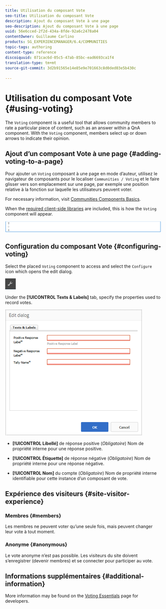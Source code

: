 ```yaml
---
title: Utilisation du composant Vote
seo-title: Utilisation du composant Vote
description: Ajout du composant Vote à une page
seo-description: Ajout du composant Vote à une page
uuid: 56e6cced-2f2d-434a-8fde-92a6c2478a04
contentOwner: Guillaume Carlino
products: SG_EXPERIENCEMANAGER/6.4/COMMUNITIES
topic-tags: authoring
content-type: reference
discoiquuid: 071cac6d-05c5-47ab-85bc-ead6693ca1f4
translation-type: tm+mt
source-git-commit: 3d2b91565e14e85e9e701663c8d0ded03e5b430c

---
```



# Utilisation du composant Vote {#using-voting}

The `Voting` component is a useful tool that allows community members to rate a particular piece of content, such as an answer within a QnA component. With the `Voting` component, members select up or down arrows to indicate their opinion.

## Ajout d’un composant Vote à une page {#adding-voting-to-a-page}

Pour ajouter un `Voting` composant à une page en mode d’auteur, utilisez le navigateur de composants pour le localiser `Communities / Voting` et le faire glisser vers son emplacement sur une page, par exemple une position relative à la fonction sur laquelle les utilisateurs peuvent voter.

For necessary information, visit [Communities Components Basics](basics.md).

When the [required client-side libraries](essentials-voting.md#essentials-for-client-side) are included, this is how the `Voting` component will appear.

![chlimage_1-307](assets/chlimage_1-307.png)

## Configuration du composant Vote {#configuring-voting}

Select the placed `Voting` component to access and select the `Configure` icon which opens the edit dialog.

![chlimage_1-308](assets/chlimage_1-308.png)

Under the **[!UICONTROL Texts &amp; Labels]** tab, specify the properties used to record votes.

![chlimage_1-309](assets/chlimage_1-309.png)

* **[!UICONTROL Libellé]** de réponse positive (*Obligatoire*) Nom de propriété interne pour une réponse positive.

* **[!UICONTROL Étiquette]** de réponse négative (*Obligatoire*) Nom de propriété interne pour une réponse négative.

* **[!UICONTROL Nom]** du compte (*Obligatoire*) Nom de propriété interne identifiable pour cette instance d’un composant de vote.

## Expérience des visiteurs {#site-visitor-experience}

### Membres {#members}

Les membres ne peuvent voter qu’une seule fois, mais peuvent changer leur vote à tout moment.

### Anonyme {#anonymous}

Le vote anonyme n’est pas possible. Les visiteurs du site doivent s’enregistrer (devenir membres) et se connecter pour participer au vote.

## Informations supplémentaires {#additional-information}

More information may be found on the [Voting Essentials](essentials-voting.md) page for developers.
